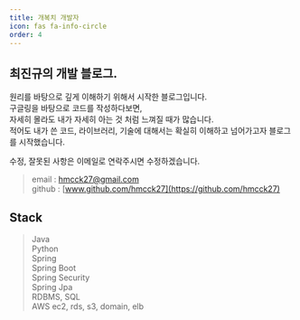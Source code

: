 ```yaml
---
title: 개복치 개발자
icon: fas fa-info-circle
order: 4
---
```


## 최진규의 개발 블로그.

원리를 바탕으로 깊게 이해하기 위해서 시작한 블로그입니다.  
구글링을 바탕으로 코드를 작성하다보면,  
자세히 몰라도 내가 자세히 아는 것 처럼 느껴질 때가 많습니다.  
적어도 내가 쓴 코드, 라이브러리, 기술에 대해서는 확실히 이해하고 넘어가고자 블로그를 시작했습니다.  

수정, 잘못된 사항은 이메일로 연락주시면 수정하겠습니다.

> email : hmcck27@gmail.com  
> github : [www.github.com/hmcck27](https://github.com/hmcck27)  


## Stack
> Java  
> Python  
> Spring  
> Spring Boot  
> Spring Security  
> Spring Jpa  
> RDBMS, SQL  
> AWS ec2, rds, s3, domain, elb

